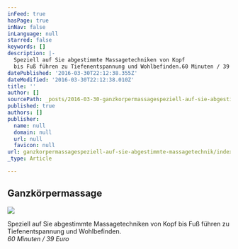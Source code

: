 ```yaml
---
inFeed: true
hasPage: true
inNav: false
inLanguage: null
starred: false
keywords: []
description: |-
  Speziell auf Sie abgestimmte Massagetechniken von Kopf
  bis Fuß führen zu Tiefenentspannung und Wohlbefinden.60 Minuten / 39 Euro
datePublished: '2016-03-30T22:12:38.355Z'
dateModified: '2016-03-30T22:12:38.010Z'
title: ''
author: []
sourcePath: _posts/2016-03-30-ganzkorpermassagespeziell-auf-sie-abgestimmte-massagetechnik.md
published: true
authors: []
publisher:
  name: null
  domain: null
  url: null
  favicon: null
url: ganzkorpermassagespeziell-auf-sie-abgestimmte-massagetechnik/index.html
_type: Article

---
```

## Ganzkörpermassage
![](https://the-grid-user-content.s3-us-west-2.amazonaws.com/0b59b04c-3fe6-4a11-b236-0ac4b56a3783.png)

Speziell auf Sie abgestimmte Massagetechniken von Kopf
bis Fuß führen zu Tiefenentspannung und Wohlbefinden.  
_60 Minuten / 39 Euro_